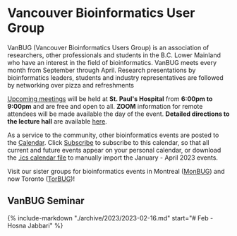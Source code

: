 # **Vancouver Bioinformatics User Group**

VanBUG (Vancouver Bioinformatics Users Group) is an association of researchers, other professionals and students in the B.C. Lower Mainland who have an interest in the field of bioinformatics. VanBUG meets every month from September through April. Research presentations by bioinformatics leaders, students and industry representatives are followed by networking over pizza and refreshments

[Upcoming meetings](./schedule) will be held at **St. Paul's Hospital** from **6:00pm to 9:00pm** and are free and open to all. **ZOOM** information for remote attendees will be made available the day of the event. **Detailed directions to the lecture hall** are available [here](https://drive.google.com/file/d/1HPypJGL_04fYOw9WS1-pZ9dsrYWtIjU7/view?usp=sharing).

As a service to the community, other bioinformatics events are posted to the [Calendar](https://calendar.google.com/calendar/embed?src=vanbioinfo%40gmail.com&ctz=America%2FVancouver). Click [Subscribe](https://calendar.google.com/calendar/u/1?cid=dmFuYmlvaW5mb0BnbWFpbC5jb20) to subscribe to this calendar, so that all current and future events appear on your personal calendar, or download the [.ics calendar file](https://drive.google.com/file/d/1oTGLAUsSEVpLf9OSMSn69mShRycXWriB/view?usp=sharing) to manually import the January - April 2023 events.

Visit our sister groups for bioinformatics events in Montreal ([MonBUG](https://www.monbug.ca/)) and now Toronto ([TorBUG](https://torbug.org/))!

## VanBUG Seminar

{%
   include-markdown "./archive/2023/2023-02-16.md"
   start="# Feb - Hosna Jabbari"
%}
